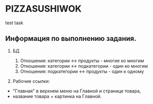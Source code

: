 # PIZZASUSHIWOK
test task

## Информация по выполнению задания.
1. БД
   1. Отношения: категории <-> продукты - многие ко многим
   1. Отношения: категории <-> подкатегории - один ко многим
   1. Отношения: подкатегории <-> продукты - один к одному

2. Рабочие ссылки:
- "Главная" в верхнем меню на Главной и странице товара,
- название товара + картинка на Главной.